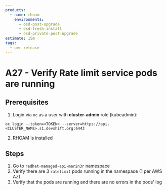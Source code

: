 ```yaml
---
products:
  - name: rhoam
    environments:
      - osd-post-upgrade
      - osd-fresh-install
      - osd-private-post-upgrade
estimate: 15m
tags:
  - per-release
---
```


# A27 - Verify Rate limit service pods are running

## Prerequisites

1. Login via `oc` as a user with **cluster-admin** role (kubeadmin):

```
oc login --token=<TOKEN> --server=https://api.<CLUSTER_NAME>.s1.devshift.org:6443
```

2. RHOAM is installed

## Steps

1. Go to `redhat-managed-api-marin3r` namespace
2. Verify there are 3 `ratelimit` pods running in the namespace (1 per AWS AZ)
3. Verify that the pods are running and there are no errors in the pods' log

